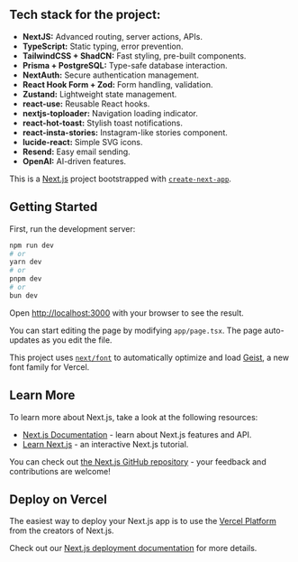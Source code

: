## Tech stack for the project:

- **NextJS:** Advanced routing, server actions, APIs.  
- **TypeScript:** Static typing, error prevention.  
- **TailwindCSS + ShadCN:** Fast styling, pre-built components.  
- **Prisma + PostgreSQL:** Type-safe database interaction.  
- **NextAuth:** Secure authentication management.  
- **React Hook Form + Zod:** Form handling, validation.  
- **Zustand:** Lightweight state management.  
- **react-use:** Reusable React hooks.  
- **nextjs-toploader:** Navigation loading indicator.  
- **react-hot-toast:** Stylish toast notifications.  
- **react-insta-stories:** Instagram-like stories component.  
- **lucide-react:** Simple SVG icons.  
- **Resend:** Easy email sending.  
- **OpenAI:** AI-driven features.  

This is a [Next.js](https://nextjs.org) project bootstrapped with [`create-next-app`](https://nextjs.org/docs/app/api-reference/cli/create-next-app).

## Getting Started

First, run the development server:

```bash
npm run dev
# or
yarn dev
# or
pnpm dev
# or
bun dev
```

Open [http://localhost:3000](http://localhost:3000) with your browser to see the result.

You can start editing the page by modifying `app/page.tsx`. The page auto-updates as you edit the file.

This project uses [`next/font`](https://nextjs.org/docs/app/building-your-application/optimizing/fonts) to automatically optimize and load [Geist](https://vercel.com/font), a new font family for Vercel.

## Learn More

To learn more about Next.js, take a look at the following resources:

- [Next.js Documentation](https://nextjs.org/docs) - learn about Next.js features and API.
- [Learn Next.js](https://nextjs.org/learn) - an interactive Next.js tutorial.

You can check out [the Next.js GitHub repository](https://github.com/vercel/next.js) - your feedback and contributions are welcome!

## Deploy on Vercel

The easiest way to deploy your Next.js app is to use the [Vercel Platform](https://vercel.com/new?utm_medium=default-template&filter=next.js&utm_source=create-next-app&utm_campaign=create-next-app-readme) from the creators of Next.js.

Check out our [Next.js deployment documentation](https://nextjs.org/docs/app/building-your-application/deploying) for more details.
